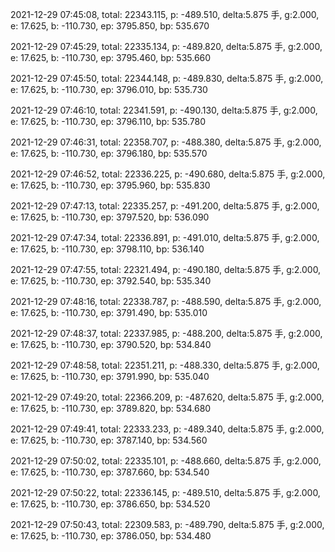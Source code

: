 2021-12-29 07:45:08, total: 22343.115, p: -489.510, delta:5.875 手, g:2.000, e: 17.625, b: -110.730, ep: 3795.850, bp: 535.670

2021-12-29 07:45:29, total: 22335.134, p: -489.820, delta:5.875 手, g:2.000, e: 17.625, b: -110.730, ep: 3795.460, bp: 535.660

2021-12-29 07:45:50, total: 22344.148, p: -489.830, delta:5.875 手, g:2.000, e: 17.625, b: -110.730, ep: 3796.010, bp: 535.730

2021-12-29 07:46:10, total: 22341.591, p: -490.130, delta:5.875 手, g:2.000, e: 17.625, b: -110.730, ep: 3796.110, bp: 535.780

2021-12-29 07:46:31, total: 22358.707, p: -488.380, delta:5.875 手, g:2.000, e: 17.625, b: -110.730, ep: 3796.180, bp: 535.570

2021-12-29 07:46:52, total: 22336.225, p: -490.680, delta:5.875 手, g:2.000, e: 17.625, b: -110.730, ep: 3795.960, bp: 535.830

2021-12-29 07:47:13, total: 22335.257, p: -491.200, delta:5.875 手, g:2.000, e: 17.625, b: -110.730, ep: 3797.520, bp: 536.090

2021-12-29 07:47:34, total: 22336.891, p: -491.010, delta:5.875 手, g:2.000, e: 17.625, b: -110.730, ep: 3798.110, bp: 536.140

2021-12-29 07:47:55, total: 22321.494, p: -490.180, delta:5.875 手, g:2.000, e: 17.625, b: -110.730, ep: 3792.540, bp: 535.340

2021-12-29 07:48:16, total: 22338.787, p: -488.590, delta:5.875 手, g:2.000, e: 17.625, b: -110.730, ep: 3791.490, bp: 535.010

2021-12-29 07:48:37, total: 22337.985, p: -488.200, delta:5.875 手, g:2.000, e: 17.625, b: -110.730, ep: 3790.520, bp: 534.840

2021-12-29 07:48:58, total: 22351.211, p: -488.330, delta:5.875 手, g:2.000, e: 17.625, b: -110.730, ep: 3791.990, bp: 535.040

2021-12-29 07:49:20, total: 22366.209, p: -487.620, delta:5.875 手, g:2.000, e: 17.625, b: -110.730, ep: 3789.820, bp: 534.680

2021-12-29 07:49:41, total: 22333.233, p: -489.340, delta:5.875 手, g:2.000, e: 17.625, b: -110.730, ep: 3787.140, bp: 534.560

2021-12-29 07:50:02, total: 22335.101, p: -488.660, delta:5.875 手, g:2.000, e: 17.625, b: -110.730, ep: 3787.660, bp: 534.540

2021-12-29 07:50:22, total: 22336.145, p: -489.510, delta:5.875 手, g:2.000, e: 17.625, b: -110.730, ep: 3786.650, bp: 534.520

2021-12-29 07:50:43, total: 22309.583, p: -489.790, delta:5.875 手, g:2.000, e: 17.625, b: -110.730, ep: 3786.050, bp: 534.480